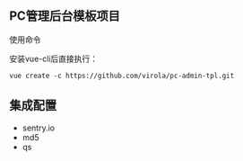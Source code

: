 PC管理后台模板项目
---

使用命令

安装vue-cli后直接执行：

```
vue create -c https://github.com/virola/pc-admin-tpl.git
```

## 集成配置

- sentry.io
- md5
- qs

